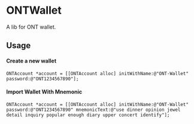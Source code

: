# ONTWallet
A lib for ONT wallet.


## Usage

#### Create a new wallet

```
ONTAccount *account = [[ONTAccount alloc] initWithName:@"ONT-Wallet" password:@"ONT1234567890"];
```

#### Import Wallet With Mnemonic

```
ONTAccount *account = [[ONTAccount alloc] initWithName:@"ONT-Wallet" password:@"ONT1234567890" mnemonicText:@"use dinner opinion jewel detail inquiry popular enough diary upper concert identify"];
```
